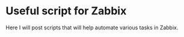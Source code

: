 # Useful script for Zabbix
Here I will post scripts that will help automate various tasks in Zabbix.
